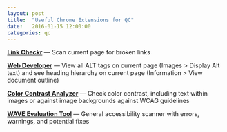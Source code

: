 ```yaml
---
layout: post
title:  "Useful Chrome Extensions for QC"
date:   2016-01-15 12:00:00
categories: qc
---
```


[**Link Checkr**](https://chrome.google.com/webstore/detail/link-checker/olcpkmmoifipcklgnphbhdhbpfniijmb) &mdash; Scan current page for broken links

[**Web Developer**](http://chrispederick.com/work/web-developer/) &mdash; View all ALT tags on current page (Images > Display Alt text) and see heading hierarchy on current page (Information > View document outline)

[**Color Contrast Analyzer**](https://chrome.google.com/webstore/detail/color-contrast-analyzer/dagdlcijhfbmgkjokkjicnnfimlebcll) &mdash; Check color contrast, including text within images or against image backgrounds against WCAG guidelines

[**WAVE Evaluation Tool**](https://chrome.google.com/webstore/detail/wave-evaluation-tool/jbbplnpkjmmeebjpijfedlgcdilocofh) &mdash; General accessibility scanner with errors, warnings, and potential fixes
